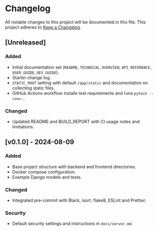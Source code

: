 # Changelog

All notable changes to this project will be documented in this file.
This project adheres to [Keep a Changelog](https://keepachangelog.com/en/1.0.0/).

## [Unreleased]

### Added

- Initial documentation set (`README`, `TECHNICAL_OVERVIEW`, `API_REFERENCE`, `USER_GUIDE`, `DEV_GUIDE`).
- Starter change log.
- `STATIC_ROOT` setting with default `/app/static` and documentation on collecting static files.
- GitHub Actions workflow installs test requirements and runs `pytest --cov=.`.

### Changed

- Updated README and BUILD_REPORT with CI usage notes and limitations.

## [v0.1.0] - 2024-08-09

### Added

- Base project structure with backend and frontend directories.
- Docker compose configuration.
- Example Django models and tests.

### Changed

- Integrated pre-commit with Black, isort, flake8, ESLint and Prettier.

### Security

- Default security settings and instructions in `docs/server.md`.
